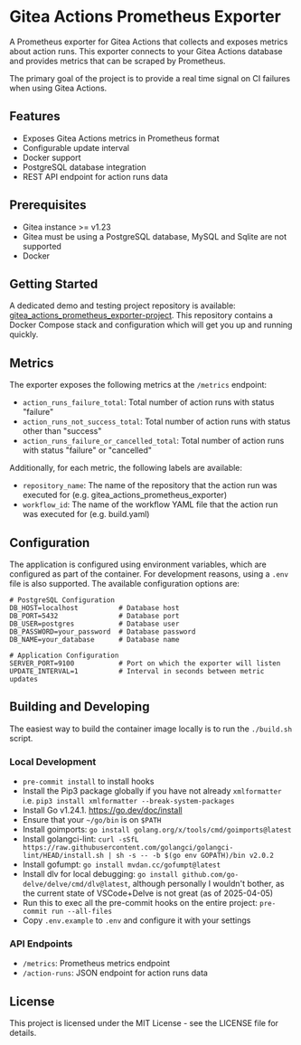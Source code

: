 # Gitea Actions Prometheus Exporter

A Prometheus exporter for Gitea Actions that collects and exposes metrics about action runs. This exporter connects to your Gitea Actions database and provides metrics that can be scraped by Prometheus.

The primary goal of the project is to provide a real time signal on CI failures when using Gitea Actions.

## Features

- Exposes Gitea Actions metrics in Prometheus format
- Configurable update interval
- Docker support
- PostgreSQL database integration
- REST API endpoint for action runs data

## Prerequisites

- Gitea instance >= v1.23
- Gitea must be using a PostgreSQL database, MySQL and Sqlite are not supported
- Docker

## Getting Started

A dedicated demo and testing project repository is available: [gitea_actions_prometheus_exporter-project](https://github.com/james9001/gitea_actions_prometheus_exporter-project). This repository contains a Docker Compose stack and configuration which will get you up and running quickly.

## Metrics

The exporter exposes the following metrics at the `/metrics` endpoint:

- `action_runs_failure_total`: Total number of action runs with status "failure"
- `action_runs_not_success_total`: Total number of action runs with status other than "success"
- `action_runs_failure_or_cancelled_total`: Total number of action runs with status "failure" or "cancelled"

Additionally, for each metric, the following labels are available:
- `repository_name`: The name of the repository that the action run was executed for (e.g. gitea_actions_prometheus_exporter)
- `workflow_id`: The name of the workflow YAML file that the action run was executed for (e.g. build.yaml)

## Configuration

The application is configured using environment variables, which are configured as part of the container. For development reasons, using a `.env` file is also supported. The available configuration options are:

```env
# PostgreSQL Configuration
DB_HOST=localhost          # Database host
DB_PORT=5432               # Database port
DB_USER=postgres           # Database user
DB_PASSWORD=your_password  # Database password
DB_NAME=your_database      # Database name

# Application Configuration
SERVER_PORT=9100           # Port on which the exporter will listen
UPDATE_INTERVAL=1          # Interval in seconds between metric updates
```

## Building and Developing

The easiest way to build the container image locally is to run the `./build.sh` script.

### Local Development

- `pre-commit install` to install hooks
- Install the Pip3 package globally if you have not already `xmlformatter` i.e. `pip3 install xmlformatter --break-system-packages`
- Install Go v1.24.1. https://go.dev/doc/install
- Ensure that your `~/go/bin` is on `$PATH`
- Install goimports: `go install golang.org/x/tools/cmd/goimports@latest`
- Install golangci-lint: `curl -sSfL https://raw.githubusercontent.com/golangci/golangci-lint/HEAD/install.sh | sh -s -- -b $(go env GOPATH)/bin v2.0.2`
- Install gofumpt: `go install mvdan.cc/gofumpt@latest`
- Install dlv for local debugging: `go install github.com/go-delve/delve/cmd/dlv@latest`, although personally I wouldn't bother, as the current state of VSCode+Delve is not great (as of 2025-04-05)
- Run this to exec all the pre-commit hooks on the entire project: `pre-commit run --all-files`
- Copy `.env.example` to `.env` and configure it with your settings

### API Endpoints

- `/metrics`: Prometheus metrics endpoint
- `/action-runs`: JSON endpoint for action runs data

## License

This project is licensed under the MIT License - see the LICENSE file for details.
